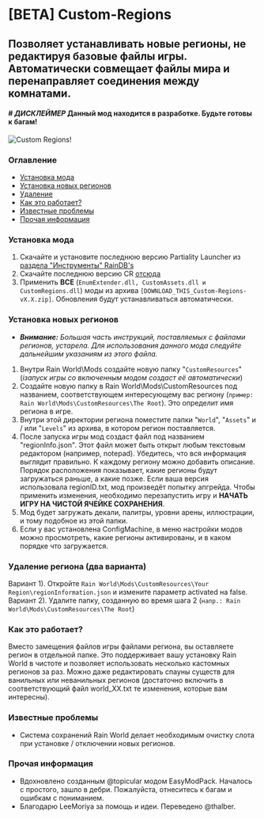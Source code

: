 
# [BETA] Custom-Regions

## Позволяет устанавливать новые регионы, не редактируя базовые файлы игры. Автоматически совмещает файлы мира и перенаправляет соединения между комнатами.

#### # *ДИСКЛЕЙМЕР* Данный мод находится в разработке. Будьте готовы к багам! 
![Custom Regions!](http://www.raindb.net/previews/customregion.png?raw=true)
### Оглавление
* [Установка мода](#index1)
* [Установка новых регионов](#index2)
* [Удаление](#index3)
* [Как это работает?](#index4)
* [Известные проблемы](#index7)
* [Прочая информация](#index8)

### <a name="index1"></a>Установка мода
1) Скачайте и установите последнюю версию Partiality Launcher из [раздела "Инструменты" RainDB's](http://www.raindb.net/)
2) Скачайте последнюю версию CR [отсюда](https://github.com/Garrakx/Custom-Regions/releases/)
3) Применить **ВСЕ** (`EnumExtender.dll, CustomAssets.dll и CustomRegions.dll`) моды из архива `[DOWNLOAD_THIS_Custom-Regions-vX.X.zip]`. Обновления будут устанавливаться автоматически.

### <a name="index2"></a>Установка новых регионов
* ***Внимание:** Большая часть инструкций, поставляемых с файлами регионов, устарела. Для использования данного мода следуйте дальнейшим указаниям из этого файла.*
1) Внутри Rain World\Mods создайте новую папку "`CustomResources`" (*iзапуск игры со включенным модом создаст её автоматически*)
2) Создайте новую папку в Rain World\Mods\CustomResources под названием, соответствующем интересующему вас региону (`пример: Rain World\Mods\CustomResources\The Root`). Это определит имя региона в игре.
3) Внутри этой директории региона поместите папки "`World`", "`Assets`" и / или "`Levels`" из архива, в котором регион поставляется.
4) После запуска игры мод создаст файл под названием "regionInfo.json". Этот файл может быть открыт любым текстовым редактором (например, notepad). Убедитесь, что вся информация выглядит правильно. К каждому региону можно добавить описание. Порядок расположения показывает, какие регионы будут загружаться раньше, а какие позже. Если ваша версия использовала regionID.txt, мод произведёт попытку апгрейда. Чтобы применить изменения, необходимо перезапустить игру и **НАЧАТЬ ИГРУ НА ЧИСТОЙ ЯЧЕЙКЕ СОХРАНЕНИЯ**.
5) Мод будет загружать декали, палитры, уровни арены, иллюстрации, и тому подобное из этой папки.
6) Если у вас установлена ConfigMachine, в меню настройки модов можно просмотреть, какие регионы активированы, и в каком порядке что загружается.


### <a name="index3"></a>Удаление региона (два варианта)
Вариант 1). Откройте `Rain World\Mods\CustomResources\Your Region\regionInformation.json` и измените параметр activated на false.
Вариант 2). Удалите папку, созданную во время шага 2 (`напр.: Rain World\Mods\CustomResources\The Root`)


### <a name="index4"></a>Как это работает?
Вместо замещения файлов игры файлами региона, вы оставляете регион в отдельной папке. Это поддерживает вашу установку Rain World в чистоте и позволяет использовать несколько кастомных регионов за раз. Можно даже редактировать спауны существ для ванильных или неванильных регионов (достаточно включить в соответствующий файл world_XX.txt те изменения, которые вам интересны).


### <a name="index7"></a>Известные проблемы
* Система сохранений Rain World делает необходимым очистку слота при установке / отключении новых регионов.

### <a name="index8"></a>Прочая информация
* Вдохновлено созданным @topicular модом EasyModPack. Началось с простого, зашло в дебри. Пожалуйста, отнеситесь к багам и ошибкам с пониманием.
* Благодарю LeeMoriya за помощь и идеи. Переведено @thalber.
